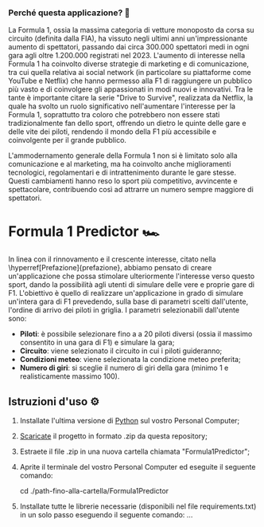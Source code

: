 ### Perché questa applicazione? 🤔
La Formula 1, ossia la massima categoria di vetture monoposto da corsa su circuito (definita dalla FIA), ha vissuto negli ultimi anni un'impressionante aumento di spettatori, passando dai circa 300.000 spettatori medi in ogni gara agli oltre 1.200.000 registrati nel 2023. L'aumento di interesse nella Formula 1 ha coinvolto diverse strategie di marketing e di comunicazione, tra cui quella relativa ai social network (in particolare su piattaforme come YouTube e Netflix) che hanno permesso alla F1 di raggiungere un pubblico più vasto e di coinvolgere gli appassionati in modi nuovi e innovativi. Tra le tante è importante citare la serie "Drive to Survive", realizzata da Netflix, la quale ha svolto un ruolo significativo nell'aumentare l'interesse per la Formula 1, soprattutto tra coloro che potrebbero non essere stati tradizionalmente fan dello sport, offrendo un dietro le quinte delle gare e delle vite dei piloti, rendendo il mondo della F1 più accessibile e coinvolgente per il grande pubblico. 

L'ammodernamento generale della Formula 1 non si è limitato solo alla comunicazione e al marketing, ma ha coinvolto anche miglioramenti tecnologici, regolamentari e di intrattenimento durante le gare stesse. Questi cambiamenti hanno reso lo sport più competitivo, avvincente e spettacolare, contribuendo così ad attrarre un numero sempre maggiore di spettatori.

# Formula 1 Predictor 🏎️
In linea con il rinnovamento e il crescente interesse, citato nella \hyperref[Prefazione]{prefazione}, abbiamo pensato di creare un'applicazione che possa stimolare ulteriormente l'interesse verso questo sport, dando la possibilità agli utenti di simulare delle vere e proprie gare di F1. L'obiettivo è quello di realizzare un'applicazione in grado di simulare un'intera gara di F1 prevedendo, sulla base di parametri scelti dall'utente, l'ordine di arrivo dei piloti in griglia. I parametri selezionabili dall'utente sono:

- **Piloti**: è possibile selezionare fino a a 20 piloti diversi (ossia il massimo consentito in una gara di F1) e simulare la gara;
- **Circuito**: viene selezionato il circuito in cui i piloti guideranno;
- **Condizioni meteo**: viene selezionata la condizione meteo preferita;
- **Numero di giri**: si sceglie il numero di giri della gara (minimo 1 e realisticamente massimo 100).

## Istruzioni d'uso ⚙️
1. Installate l'ultima versione di [Python](https://www.python.org/) sul vostro Personal Computer;
2. [Scaricate](https://github.com/John-64/Formula-1-Predictor/archive/refs/heads/main.zip) il progetto in formato .zip da questa repository;
3. Estraete il file .zip in una nuova cartella chiamata "Formula1Predictor";
4. Aprite il terminale del vostro Personal Computer ed eseguite il seguente comando: 

    cd ./path-fino-alla-cartella/Formula1Predictor
5. Installate tutte le librerie necessarie (disponibili nel file requirements.txt) in un solo passo eseguendo il seguente comando:
...

